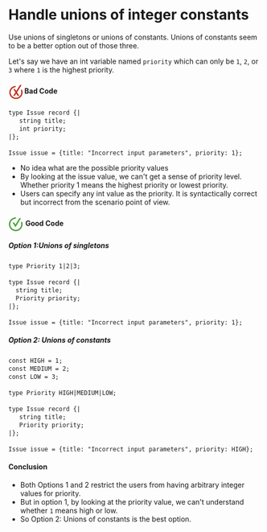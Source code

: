 # Handle unions of integer constants

Use unions of singletons or unions of constants. Unions of constants seem to be a better option out of those three.

Let's say we have an int variable named `priority` which can only be  `1`, `2`, or `3` where `1` is the highest priority.

<h4><img align="center" height="30" src="../img/BadCode.png"> Bad Code</h4>

```bal
type Issue record {|
   string title;
   int priority;
|};
 
Issue issue = {title: "Incorrect input parameters", priority: 1};
```

- No idea what are the possible priority values
- By looking at the issue value, we can't get a sense of priority level. Whether priority 1 means the highest priority or lowest priority. 
- Users can specify any int value as the priority. It is syntactically correct but incorrect from the scenario point of view. 

<h4><img align="center" height="30" src="../img/GoodCode.png"> Good Code</h4>

<h5>Option 1:Unions of singletons</h5>

```bal 
type Priority 1|2|3;
 
type Issue record {|
  string title;
  Priority priority;
|};
 
Issue issue = {title: "Incorrect input parameters", priority: 1};
```
 
<h5>Option 2: Unions of constants</h5>

```bal
const HIGH = 1;
const MEDIUM = 2;
const LOW = 3;
 
type Priority HIGH|MEDIUM|LOW;
 
type Issue record {|
   string title;
   Priority priority;
|};
 
Issue issue = {title: "Incorrect input parameters", priority: HIGH};
```
 
<h4>Conclusion</h4>

- Both Options 1 and 2 restrict the users from having arbitrary integer values for priority.
- But in option 1, by looking at the priority value, we can't understand whether `1` means high or low.
- So Option 2: Unions of constants is the best option.
